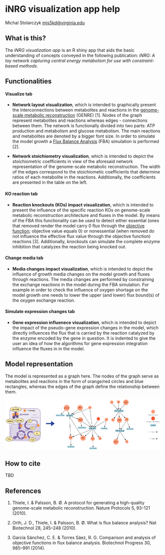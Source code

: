 # **iNRG visualization app help**

Michal Stolarczyk <mjs5kd@virginia.edu>


## What is this?

The *iNRG visualization app* is an R shiny app that aids the basic understanding of concepts conveyed in the following publication: *iNRG: A toy network capturing central energy metabolism for use with constraint-based methods.*

## Functionalities

#### Visualize tab
- **Network layout visualization**, which is intended to graphically present the interconnections between metabolites and reactions in the <a href="https://www.nature.com/articles/nprot.2009.203.pdf" target="_blank">genome-scale metabolic reconstruction</a> (GENRE) [1]. Nodes of the graph represent metabolites and reactions whereas edges - connections between them. The network is functionally divided into two parts: ATP production and metabolism and glucose metabolism. The main reactions and metabolites are denoted by a bigger font size.
In order to simulate the model growth a <a href="https://www.ncbi.nlm.nih.gov/pmc/articles/PMC3108565/pdf/nihms299330.pdf" target="_blank">Flux Balance Analysis</a> (FBA) simulation is performed [2]. 

- **Network stoichiometry visualization**, which is intended to depict the stoichiometric coefficients in view of the aforesaid network representation of the genome-scale metabolic reconstruction. The width of the edges correspond to the stoichiometic coefficients that determine ratios of each metabolite in the reactions. Additionally, the coefficients are presented in the table on the left. 

#### KO reaction tab
- **Reaction knockouts (KOs) impact visualization**, which is intended to present the influence of the specific reaction KOs on genome-scale metabolic reconstruction architecture and fluxes in the model. By means of the FBA this functionality can be used to detect either essential (ones that removed render the model carry 0 flux through the <a href="http://onlinelibrary.wiley.com/doi/10.1002/btpr.1949/epdf" target="_blank">objective function</a>; objective value equals 0) or nonessential (when removed do not influence the effective flux value through the objective function) reactions [3]. Additionally, knockouts can simulate the complete enzyme inhibition that catalyzes the reaction being knocked out.

#### Change media tab
- **Media changes impact visualization**, which is intended to depict the influence of growth media changes on the model growth and fluxes through reactions. The media changes are performed by constraining the exchange reactions in the model during the FBA simulation. For example in order to check the influence of oxygen shortage on the model growth one needs to lower the upper (and lower) flux bound(s) of the oxygen exchange reaction.

#### Simulate expression changes tab
- **Gene expression influenece visualization**, which is intended to depict the impact of the pseudo-gene expression changes in the model, which directly influences the flux that is carried by the reaction catalyzed by the enzyme encoded by the gene in question. It is indented to give the user an idea of how the algorithms for gene expression integration influence the fluxes in in the model.


## Model representation
The model is represented as a graph here. The nodes of the graph serve as metabolites and reactions in the form of orange/red circles and blue rectangles, whereas the edges of the graph define the relationship between them.

![iNRG model representation](toycon_transform.png)


## How to cite
TBD

## References
1. Thiele, I. & Palsson, B. Ø. A protocol for generating a high-quality genome-scale metabolic reconstruction. Nature Protocols 5, 93–121 (2010).

2. Orth, J. D., Thiele, I. & Palsson, B. Ø. What is flux balance analysis? Nat Biotechnol 28, 245–248 (2010).

3. García Sánchez, C. E. & Torres Sáez, R. G. Comparison and analysis of objective functions in flux balance analysis. Biotechnol Progress 30, 985–991 (2014).








